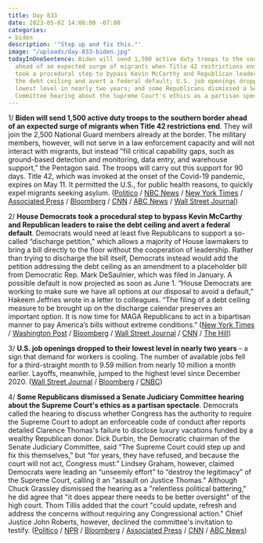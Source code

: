 ```yaml
---
title: Day 833
date: 2023-05-02 14:08:00 -07:00
categories:
- biden
description: '"Step up and fix this."'
image: "/uploads/day-833-biden.jpg"
todayInOneSentence: Biden will send 1,500 active duty troops to the southern border
  ahead of an expected surge of migrants when Title 42 restrictions end; House Democrats
  took a procedural step to bypass Kevin McCarthy and Republican leaders to raise
  the debt ceiling and avert a federal default; U.S. job openings dropped to their
  lowest level in nearly two years; and some Republicans dismissed a Senate Judiciary
  Committee hearing about the Supreme Court's ethics as a partisan spectacle.
---
```


1/ **Biden will send 1,500 active duty troops to the southern border ahead of an expected surge of migrants when Title 42 restrictions end**. They will join the 2,500 National Guard members already at the border. The military members, however, will not serve in a law enforcement capacity and will not interact with migrants, but instead "fill critical capability gaps, such as ground-based detection and monitoring, data entry, and warehouse support,” the Pentagon said. The troops will carry out this support for 90 days. Title 42, which was invoked at the onset of the Covid-19 pandemic, expires on May 11. It permitted the U.S., for public health reasons, to quickly expel migrants seeking asylum. ([Politico](https://www.politico.com/news/2023/05/02/1500-more-troops-southern-border-00094850) / [NBC News](https://www.nbcnews.com/politics/joe-biden/biden-expected-send-active-duty-troops-southern-border-covid-restricti-rcna82429) / [New York Times](https://www.nytimes.com/2023/05/02/us/politics/biden-troops-border.html) / [Associated Press](https://apnews.com/article/biden-immigration-troops-southern-border-68ec4d25fb87b41265019a0ffd20a784) / [Bloomberg](https://www.bloomberg.com/news/articles/2023-05-02/biden-administration-seeking-1-500-troops-for-southern-border?sref=MIBMEEoj) / [CNN](https://www.cnn.com/2023/05/02/politics/us-troops-border-migrant-surge/) / [ABC News](https://abcnews.go.com/Politics/1500-active-duty-troops-southern-border-ahead-expected/story?id=99012795) / [Wall Street Journal](https://www.wsj.com/articles/biden-to-deploy-active-duty-troops-to-southern-border-for-end-of-title-42-edd78577?mod=lead_feature_below_a_pos1))

2/ **House Democrats took a procedural step to bypass Kevin McCarthy and Republican leaders to raise the debt ceiling and avert a federal default**. Democrats would need at least five Republicans to support a so-called “discharge petition,” which allows a majority of House lawmakers to bring a bill directly to the floor without the cooperation of leadership. Rather than trying to discharge the bill itself, Democrats instead would add the petition addressing the debt ceiling as an amendment to a placeholder bill from Democratic Rep. Mark DeSaulnier, which was filed in January. A possible default is now projected as soon as June 1. “House Democrats are working to make sure we have all options at our disposal to avoid a default,” Hakeem Jeffries wrote in a letter to colleagues. “The filing of a debt ceiling measure to be brought up on the discharge calendar preserves an important option. It is now time for MAGA Republicans to act in a bipartisan manner to pay America’s bills without extreme conditions.” ([New York Times](https://www.nytimes.com/2023/05/02/us/politics/debt-limit-discharge-petition.html) / [Washington Post](https://www.washingtonpost.com/politics/2023/05/02/house-democrats-discharge-petition-debt-ceiling/) / [Bloomberg](https://www.bloomberg.com/news/articles/2023-05-02/house-democrats-set-up-fallback-to-force-debt-limit-vote?srnd=premium&sref=MIBMEEoj) / [Wall Street Journal](https://www.wsj.com/articles/house-democrats-try-to-force-vote-on-clean-debt-ceiling-16a9127b?mod=hp_lead_pos2) / [CNN](https://www.cnn.com/2023/05/02/politics/house-democrats-debt-limit/index.html) / [The Hill](https://thehill.com/homenews/house/3983718-house-democrats-reveal-secret-plan-to-force-vote-on-debt-limit-hike/))

3/ **U.S. job openings dropped to their lowest level in nearly two years** – a sign that demand for workers is cooling. The number of available jobs fell for a third-straight month to 9.59 million from nearly 10 million a month earlier. Layoffs, meanwhile, jumped to the highest level since December 2020. ([Wall Street Journal](https://www.wsj.com/articles/u-s-layoffs-jumped-in-march-as-job-openings-fell-3805c6a1?mod=hp_lead_pos4) / [Bloomberg](https://www.bloomberg.com/news/articles/2023-05-02/us-job-openings-fall-by-more-than-forecast-to-9-59-million?srnd=premium&sref=MIBMEEoj) / [CNBC](https://www.cnbc.com/2023/05/02/jolts-march-2023-.html))

4/ **Some Republicans dismissed a Senate Judiciary Committee hearing about the Supreme Court's ethics as a partisan spectacle**. Democrats called the hearing to discuss whether Congress has the authority to require the Supreme Court to adopt an enforceable code of conduct after reports detailed Clarence Thomas's failure to disclose luxury vacations funded by a wealthy Republican donor. Dick Durbin, the Democratic chairman of the Senate Judiciary Committee, said “The Supreme Court could step up and fix this themselves,” but “for years, they have refused, and because the court will not act, Congress must.” Lindsey Graham, however, claimed Democrats were leading an “unseemly effort” to “destroy the legitimacy” of the Supreme Court, calling it an "assault on Justice Thomas." Although Chuck Grassley dismissed the hearing as a "relentless political battering," he did agree that "it does appear there needs to be better oversight" of the high court. Thom Tillis added that the court "could update, refresh and address the concerns without requiring any Congressional action." Chief Justice John Roberts, however, declined the committee's invitation to testify. ([Politico](https://www.politico.com/news/2023/05/02/senate-dems-excoriate-supreme-court-ethics-as-chief-justice-snubs-hearing-00094851) / [NPR](https://www.npr.org/2023/05/02/1173138576/supreme-court-ethics-hearing) / [Bloomberg](https://www.bloomberg.com/news/articles/2023-05-02/supreme-court-ethics-code-push-blasted-by-gop-senators?sref=MIBMEEoj) / [Associated Press](https://apnews.com/article/clarence-thomas-trips-supreme-court-ethics-congress-746e0ca4b2b17ecb5fd8db581e149ac0) / [CNN](https://www.cnn.com/2023/05/02/politics/supreme-court-ethics-senate-judiciary/) / [ABC News](https://abcnews.go.com/Politics/key-takeaways-senate-hearing-supreme-court-ethics/story?id=99017432))
